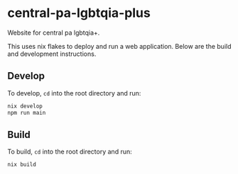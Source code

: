 # central-pa-lgbtqia-plus
Website for central pa lgbtqia+.

This uses nix flakes to deploy and run a web application.
Below are the build and development instructions.

## Develop

To develop, `cd` into the root directory and run:
``` bash
nix develop
npm run main
```

## Build

To build, `cd` into the root directory and run:
``` bash
nix build
```
